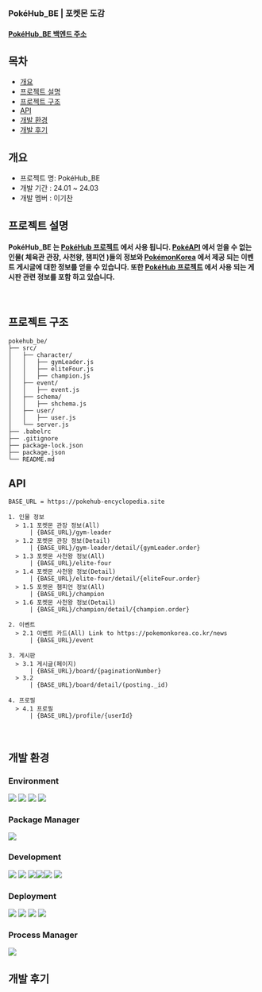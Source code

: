 ### PokéHub_BE | 포켓몬 도감  

#### [PokéHub_BE 백엔드 주소](https://pokehub-encyclopedia.site)

## 목차
  - [개요](#개요)
  - [프로젝트 설명](#프로젝트-설명)
  - [프로젝트 구조](#프로젝트-구조)
  - [API](#API)
  - [개발 환경](#개발-환경)
  - [개발 후기](#개발-후기)


## 개요
- 프로젝트 명: PokéHub_BE
- 개발 기간 : 24.01 ~ 24.03
- 개발 멤버 : 이기찬

## 프로젝트 설명

#### PokéHub_BE 는 [PokéHub 프로젝트](https://pokehub-encyclopedia.vercel.app) 에서 사용 됩니다. [PokéAPI](https://pokeapi.co) 에서 얻을 수 없는 인물( 체육관 관장, 사천왕, 챔피언 )들의 정보와 [PokémonKorea](https://pokemonkorea.co.kr/news) 에서 제공 되는 이벤트 게시글에 대한 정보를 얻을 수 있습니다. 또한 [PokéHub 프로젝트](https://pokehub-encyclopedia.vercel.app) 에서 사용 되는 게시판 관련 정보를 포함 하고 있습니다.  

<br/>

## 프로젝트 구조

```
pokehub_be/
├── src/
│   ├── character/
│   │   ├── gymLeader.js
│   │   ├── eliteFour.js
│   │   ├── champion.js
│   ├── event/
│   │   ├── event.js
│   ├── schema/
│   │   ├── shchema.js
│   ├── user/
│   │   ├── user.js
│   └── server.js
├── .babelrc
├── .gitignore
├── package-lock.json
├── package.json
└── README.md
```

## API
```
BASE_URL = https://pokehub-encyclopedia.site

1. 인물 정보
  > 1.1 포켓몬 관장 정보(All)
      | {BASE_URL}/gym-leader
  > 1.2 포켓몬 관장 정보(Detail)
      | {BASE_URL}/gym-leader/detail/{gymLeader.order}
  > 1.3 포켓몬 사천왕 정보(All)
      | {BASE_URL}/elite-four
  > 1.4 포켓몬 사천왕 정보(Detail)
      | {BASE_URL}/elite-four/detail/{eliteFour.order}
  > 1.5 포켓몬 챔피언 정보(All)
      | {BASE_URL}/champion
  > 1.6 포켓몬 사천왕 정보(Detail)
      | {BASE_URL}/champion/detail/{champion.order}

2. 이벤트
  > 2.1 이벤트 카드(All) Link to https://pokemonkorea.co.kr/news 
      | {BASE_URL}/event

3. 게시판
  > 3.1 게시글(페이지)
      | {BASE_URL}/board/{paginationNumber}
  > 3.2
      | {BASE_URL}/board/detail/(posting._id)

4. 프로필
  > 4.1 프로필
      | {BASE_URL}/profile/{userId}

```

<br/>

## 개발 환경

### Environment
<img src="https://img.shields.io/badge/Visual Studio code-007ACC?style=for-the-badge&logo=visualstudiocode&logoColor=white">  <img src="https://img.shields.io/badge/git-F05032?style=for-the-badge&logo=git&logoColor=white">  <img src="https://img.shields.io/badge/github-181717?style=for-the-badge&logo=github&logoColor=white">  <img src="https://img.shields.io/badge/powershell-5391FE?style=for-the-badge&logo=powershell&logoColor=white">

### Package Manager
<img src="https://img.shields.io/badge/npm-CB3837?style=for-the-badge&logo=npm&logoColor=white">

### Development
<img src="https://img.shields.io/badge/node.js-339933?style=for-the-badge&logo=node.js&logoColor=white"> <img src="https://img.shields.io/badge/express-000000?style=for-the-badge&logo=express&logoColor=white"> <img src="https://img.shields.io/badge/MongoDB-47A248?style=for-the-badge&logo=mongodb&logoColor=white"><img src="https://img.shields.io/badge/mongoose-880000?style=for-the-badge&logo=mongoose&logoColor=white"><img src="https://img.shields.io/badge/puppeteer-40B5A4?style=for-the-badge&logo=puppeteer&logoColor=white"> <img src="https://img.shields.io/badge/bcrypt-FF6633?style=for-the-badge&&logoColor=white">

### Deployment
<img src="https://img.shields.io/badge/ubuntu-E95420?style=for-the-badge&logo=ubuntu&logoColor=white"> <img src="https://img.shields.io/badge/amazon ec2-FF9900?style=for-the-badge&logo=amazon ec2&logoColor=white"> <img src="https://img.shields.io/badge/amazons3-569A31?style=for-the-badge&logo=amazons3&logoColor=white"> <img src="https://img.shields.io/badge/amazonroute53-8C4FFF?style=for-the-badge&logo=amazonroute53&logoColor=white">

### Process Manager
<img src="https://img.shields.io/badge/PM2-2B037A?style=for-the-badge&logo=pm2&logoColor=white">

<br/>

## 개발 후기
